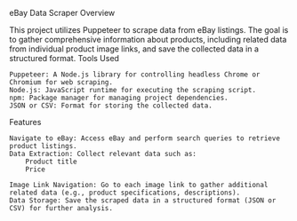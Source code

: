eBay Data Scraper
Overview

This project utilizes Puppeteer to scrape data from eBay listings. The goal is to gather comprehensive information about products, including related data from individual product image links, and save the collected data in a structured format.
Tools Used

    Puppeteer: A Node.js library for controlling headless Chrome or Chromium for web scraping.
    Node.js: JavaScript runtime for executing the scraping script.
    npm: Package manager for managing project dependencies.
    JSON or CSV: Format for storing the collected data.

Features

    Navigate to eBay: Access eBay and perform search queries to retrieve product listings.
    Data Extraction: Collect relevant data such as:
        Product title
        Price
        
    Image Link Navigation: Go to each image link to gather additional related data (e.g., product specifications, descriptions).
    Data Storage: Save the scraped data in a structured format (JSON or CSV) for further analysis.
